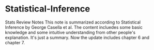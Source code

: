 # Statistical-Inference
 Stats Review Notes
 This note is summarized according to Statistical Inference by George Casella et al. The content incluedes some basic knowledge and some intuitive understanding from other people's explanation. It's just a summary.
 Now the update includes chapter 6 and chapter 7.

